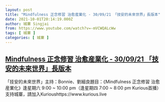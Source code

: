 ```yaml
---
layout: post
title: "Mindfulness 正念修習 治愈産業化 - 30/09/21 「技安的未來世界」長版本"
date: 2021-10-01T20:14:19.000Z
author: 城寨 Singjai
from: https://www.youtube.com/watch?v=-mVCWQALcWw
tags: [ 城寨 ]
categories: [ 城寨 ]
---
```

<!--1633119259000-->
[Mindfulness 正念修習 治愈産業化 - 30/09/21 「技安的未來世界」長版本](https://www.youtube.com/watch?v=-mVCWQALcWw)
------

<div>
「技安的未來世界」主持：Bonnie、劉細良題目：《Mindfulness 正念修習 治愈産業化》逢星期六 9:00 ~ 10:00 pm（逢星期四 7:00 ~ 8:00 pm Kurious首播）支持城寨，請加入Kurioushttps://www.kurious.live
</div>
